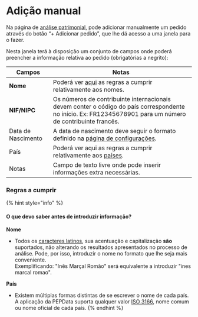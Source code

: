 # Adição manual

Na página de [análise patrimonial](./), pode adicionar manualmente um pedido através do botão “+ Adicionar pedido”, que lhe dá acesso a uma janela para o fazer.

Nesta janela terá à disposição um conjunto de campos onde poderá preencher a informação relativa ao pedido (obrigatórias a negrito):

| Campos             | Notas                                                                                                                                                       |
| ------------------ | ----------------------------------------------------------------------------------------------------------------------------------------------------------- |
| **Nome**           | Poderá ver [aqui](adicao-manual.md#regras-a-cumprir) as regras a cumprir relativamente aos nomes.                                                           |
| **NIF/NIPC**       | Os números de contribuinte internacionais devem conter o código do país correspondente no início. Ex: FR12345678901 para um número de contribuinte francês. |
| Data de Nascimento | A data de nascimento deve seguir o formato definido na [página de configurações](../configuracoes/).                                                        |
| País               | Poderá ver aqui as regras a cumprir relativamente aos [países](adicao-manual.md#regras-a-cumprir).                                                          |
| Notas              | Campo de texto livre onde pode inserir informações extra necessárias.                                                                                       |

### Regras a cumprir

{% hint style="info" %}
#### O que devo saber antes de introduzir informação?

**Nome**

* Todos os [caracteres latinos](https://en.wikipedia.org/wiki/ISO/IEC\_8859-1), sua acentuação e capitalização **são** suportados, não alterando os resultados apresentados no processo de análise. Pode, por isso, introduzir o nome no formato que lhe seja mais conveniente.\
  Exemplificando: "Inês Marçal Romão" será equivalente a introduzir "ines marcal romao".

**País**

* Existem múltiplas formas distintas de se escrever o nome de cada país. A aplicação da PEPData suporta qualquer valor [ISO 3166](https://en.wikipedia.org/wiki/ISO\_3166), nome comum ou nome oficial de cada país.
{% endhint %}
